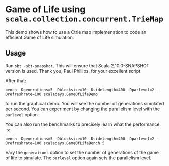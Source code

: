 
# Game of Life using `scala.collection.concurrent.TrieMap`

This demo shows how to use a Ctrie map implemenation to code an efficient Game of Life simulation.

## Usage

Run `sbt -sbt-snapshot`. This will ensure that Scala 2.10.0-SNAPSHOT version is used.
Thank you, Paul Phillips, for your excellent script.

After that:

    bench -Dgenerations=5 -Dblocksize=10 -Dsidelength=400 -Dparlevel=2 -Drefreshrate=100 scaladays.GameOfLifeDemo

to run the graphical demo. You will see the number of generations simulated per second.
You can experiment by changing the parallelism level with the `parlevel` option.

You can also run the benchmarks to precisely learn what the performance is:

    bench -Dgenerations=5 -Dblocksize=10 -Dsidelength=400 -Dparlevel=2 -Drefreshrate=100 scaladays.GameOfLifeBench 5

Vary the `generations` option to set the number of generations of the game of life to simulate.
The `parlevel` option again sets the parallelism level.